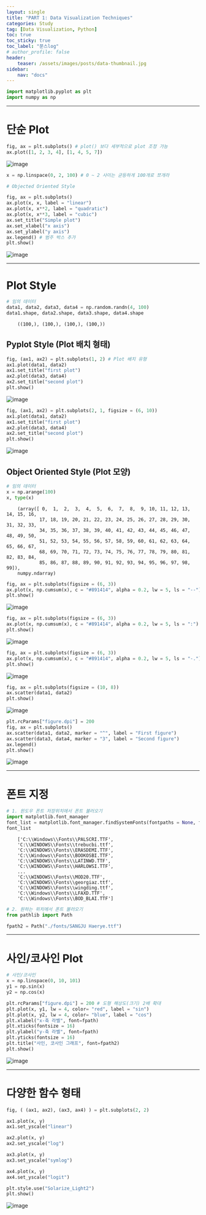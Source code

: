```yaml
---
layout: single
title: "PART 1: Data Visualization Techniques"
categories: Study
tag: [Data Visualization, Python]
toc: true
toc_sticky: true
toc_label: "쭌스log"
# author_profile: false
header:
    teaser: /assets/images/posts/data-thumbnail.jpg
sidebar:
    nav: "docs"
---
```


```python
import matplotlib.pyplot as plt
import numpy as np
```

****
# 단순 Plot

```python
fig, ax = plt.subplots() # plot() 보다 세부적으로 plot 조정 가능
ax.plot([1, 2, 3, 4], [1, 4, 5, 7])
```

![image](https://user-images.githubusercontent.com/39285147/186052561-e00911e9-6995-475c-bba1-6d3d6da9a6f4.png)


```python
x = np.linspace(0, 2, 100) # 0 ~ 2 사이는 균등하게 100개로 쪼개라
```


```python
# Objected Oriented Style

fig, ax = plt.subplots()
ax.plot(x, x, label = "linear")
ax.plot(x, x**2, label = "quadratic")
ax.plot(x, x**3, label = "cubic")
ax.set_title("Simple plot")
ax.set_xlabel("x axis")
ax.set_ylabel("y axis")
ax.legend() # 범주 박스 추가
plt.show()
```

![image](https://user-images.githubusercontent.com/39285147/186053025-a9f5e2a8-ccdc-4dbb-a991-41c2ba547217.png)


****
# Plot Style

```python
# 임의 데이터
data1, data2, data3, data4 = np.random.randn(4, 100)
data1.shape, data2.shape, data3.shape, data4.shape
```


        ((100,), (100,), (100,), (100,))


## Pyplot Style (Plot 배치 형태)

```python
fig, (ax1, ax2) = plt.subplots(1, 2) # Plot 배치 유형
ax1.plot(data1, data2)
ax1.set_title("first plot")
ax2.plot(data3, data4)
ax2.set_title("second plot")
plt.show()
```

![image](https://user-images.githubusercontent.com/39285147/186054017-c5971905-4a6a-416e-ac1c-29d855f482a2.png)


```python
fig, (ax1, ax2) = plt.subplots(2, 1, figsize = (6, 10))
ax1.plot(data1, data2)
ax1.set_title("first plot")
ax2.plot(data3, data4)
ax2.set_title("second plot")
plt.show()
```

![image](https://user-images.githubusercontent.com/39285147/186054163-b74fb20f-16c3-44ed-99fb-949475181255.png)

## Object Oriented Style (Plot 모양)

```python
# 임의 데이터
x = np.arange(100)
x, type(x)
```

        (array([ 0,  1,  2,  3,  4,  5,  6,  7,  8,  9, 10, 11, 12, 13, 14, 15, 16,
                17, 18, 19, 20, 21, 22, 23, 24, 25, 26, 27, 28, 29, 30, 31, 32, 33,
                34, 35, 36, 37, 38, 39, 40, 41, 42, 43, 44, 45, 46, 47, 48, 49, 50,
                51, 52, 53, 54, 55, 56, 57, 58, 59, 60, 61, 62, 63, 64, 65, 66, 67,
                68, 69, 70, 71, 72, 73, 74, 75, 76, 77, 78, 79, 80, 81, 82, 83, 84,
                85, 86, 87, 88, 89, 90, 91, 92, 93, 94, 95, 96, 97, 98, 99]),
        numpy.ndarray)

        

```python
fig, ax = plt.subplots(figsize = (6, 3))
ax.plot(x, np.cumsum(x), c = "#891414", alpha = 0.2, lw = 5, ls = "--")
plt.show()
```

![image](https://user-images.githubusercontent.com/39285147/186054258-08c1f521-079f-473b-ad17-4bc8c1a0c099.png)



```python
fig, ax = plt.subplots(figsize = (6, 3))
ax.plot(x, np.cumsum(x), c = "#891414", alpha = 0.2, lw = 5, ls = ":")
plt.show()
```

![image](https://user-images.githubusercontent.com/39285147/186054285-22ba8fcc-04b7-4bf2-91d8-f6772b4be8dd.png)


```python
fig, ax = plt.subplots(figsize = (6, 3))
ax.plot(x, np.cumsum(x), c = "#891414", alpha = 0.2, lw = 5, ls = "-.")
plt.show()
```

![image](https://user-images.githubusercontent.com/39285147/186054302-0580976e-3532-409f-acaf-38cbd1ef2e36.png)


```python
fig, ax = plt.subplots(figsize = (10, 8))
ax.scatter(data1, data2)
plt.show()
```

![image](https://user-images.githubusercontent.com/39285147/186054406-a2704024-bef7-4281-b685-4b625245b83d.png)


```python
plt.rcParams["figure.dpi"] = 200
fig, ax = plt.subplots()
ax.scatter(data1, data2, marker = "^", label = "First figure")
ax.scatter(data3, data4, marker = "3", label = "Second figure")
ax.legend()
plt.show()
```

![image](https://user-images.githubusercontent.com/39285147/186054489-b79f3339-795d-4e02-8e32-288c182306b7.png)

****
# 폰트 지정

```python
# 1. 윈도우 폰트 저장위치에서 폰트 불러오기
import matplotlib.font_manager
font_list = matplotlib.font_manager.findSystemFonts(fontpaths = None, fontext = "ttf")
font_list
```

        ['C:\\Windows\\Fonts\\PALSCRI.TTF',
        'C:\\WINDOWS\\Fonts\\trebucbi.ttf',
        'C:\\WINDOWS\\Fonts\\ERASDEMI.TTF',
        'C:\\Windows\\Fonts\\BOOKOSBI.TTF',
        'C:\\WINDOWS\\Fonts\\LATINWD.TTF',
        'C:\\WINDOWS\\Fonts\\HARLOWSI.TTF',
        ...
        'C:\\WINDOWS\\Fonts\\MOD20.TTF',
        'C:\\WINDOWS\\Fonts\\georgiaz.ttf',
        'C:\\WINDOWS\\Fonts\\wingding.ttf',
        'C:\\Windows\\Fonts\\LFAXD.TTF',
        'C:\\Windows\\Fonts\\BOD_BLAI.TTF']

        
```python
# 2. 원하는 위치에서 폰트 불러오기
from pathlib import Path

fpath2 = Path("./fonts/SANGJU Haerye.ttf")
```

****
# 사인/코사인 Plot

```python
# 사인/코사인
x = np.linspace(0, 10, 101)
y1 = np.sin(x)
y2 = np.cos(x)
```


```python
plt.rcParams["figure.dpi"] = 200 # 도형 해상도(크기) 2배 확대
plt.plot(x, y1, lw = 4, color= "red", label = "sin")
plt.plot(x, y2, lw = 4, color= "blue", label = "cos")
plt.xlabel("x-축 라벨", font=fpath)
plt.xticks(fontsize = 16)
plt.ylabel("y-축 라벨", font=fpath)
plt.yticks(fontsize = 16)
plt.title("사인, 코사인 그래프", font=fpath2)
plt.show()
```

![image](https://user-images.githubusercontent.com/39285147/186053633-b8fbff6e-9996-497b-95df-d84db86a888e.png)

****
# 다양한 함수 형태

```python
fig, ( (ax1, ax2), (ax3, ax4) ) = plt.subplots(2, 2)

ax1.plot(x, y)
ax1.set_yscale("linear")

ax2.plot(x, y)
ax2.set_yscale("log")

ax3.plot(x, y)
ax3.set_yscale("symlog")

ax4.plot(x, y)
ax4.set_yscale("logit")

plt.style.use("Solarize_Light2")
plt.show()
```

![image](https://user-images.githubusercontent.com/39285147/186150020-68c0880e-fe5c-4308-954f-f3c00eb1df07.png)
